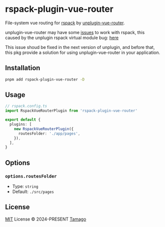 # rspack-plugin-vue-router

File-system vue routing for [rspack](https://rspack.dev/index) by [unplugin-vue-router](https://uvr.esm.is/).

unplugin-vue-router may have some [issues](https://github.com/posva/unplugin-vue-router/issues/500) to work with rspack, this caused by the unplugin rspack virtual module bug: [here](https://github.com/unjs/unplugin/pull/411)

This issue shoud be fixed in the next version of unplugin, and before that, this pkg provide a solution for using unplugin-vue-router in your application.

## Installation

```bash
pnpm add rspack-plugin-vue-router -D
```

## Usage

```ts
// rspack.config.ts
import RspackVueRouterPlugin from 'rspack-plugin-vue-router'

export default {
  plugins: [
    new RspackVueRouterPlugin({
      routesFolder: './app/pages',
    }),
  ],
}
```

## Options

### `options.routesFolder`

- Type: `string`
- Default: `./src/pages`

## License

[MIT](./LICENSE) License © 2024-PRESENT [Tamago](https://github.com/tmg0)
